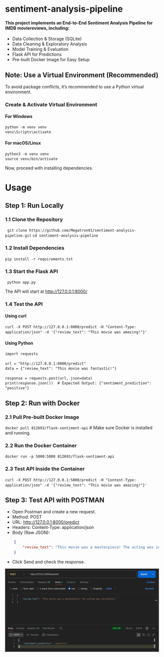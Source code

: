# sentiment-analysis-pipeline

#### This project implements an End-to-End Sentiment Analysis Pipeline for IMDB moviereviews, including:
- Data Collection & Storage (SQLite)
- Data Cleaning & Exploratory Analysis
- Model Training & Evaluation
- Flask API for Predictions
- Pre-built Docker Image for Easy Setup

## Note: Use a Virtual Environment (Recommended)

To avoid package conflicts, it’s recommended to use a Python virtual environment.

### Create & Activate Virtual Environment

#### For Windows

``` 
python -m venv venv
venv\Scripts\activate
```

#### For macOS/Linux
```
python3 -m venv venv
source venv/bin/activate
```

Now, proceed with installing dependencies. 

# Usage 
##  Step 1: Run Locally

### 1.1 Clone the Repository
``` git clone https://github.com/Megatron91/sentiment-analysis-pipeline.git```
``` cd sentiment-analysis-pipeline ```

### 1.2 Install Dependencies
```pip install -r requirements.txt```

### 1.3 Start the Flask API

``` python app.py```

The API will start at http://127.0.0.1:8000/


### 1.4 Test the API
#### Using curl
```curl -X POST http://127.0.0.1:8000/predict -H "Content-Type: application/json" -d '{"review_text": "This movie was amazing!"}'```

#### Using Python
```
import requests

url = "http://127.0.0.1:8000/predict"
data = {"review_text": "This movie was fantastic!"}

response = requests.post(url, json=data)
print(response.json())  # Expected Output: {"sentiment_prediction": "positive"}

```

## Step 2: Run with Docker

### 2.1 Pull Pre-built Docker Image
```docker pull 812693/flask-sentiment-api``` # Make sure Docker is installed and running.

### 2.2 Run the Docker Container
```docker run -p 5000:5000 812693/flask-sentiment-api``` 

### 2.3 Test API Inside the Container
```curl -X POST http://127.0.0.1:5000/predict -H "Content-Type: application/json" -d '{"review_text": "This movie was amazing!"}'```



## Step 3: Test API with POSTMAN

- Open Postman and create a new request.
- Method: POST
- URL: http://127.0.0.1:8000/predict
- Headers:  Content-Type: application/json
- Body (Raw JSON): 
```json 
    {
        "review_text": "This movie was a masterpiece! The acting was incredible."
    } 
```

- Click Send and check the response.

![Postman API Test](images/postman.jpeg)